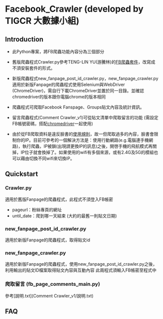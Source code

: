 # Facebook_Crawler (developed by TIGCR 大數據小組)

## Introduction
* 此Python專案，將FB爬蟲功能內容分為三個部分
* 舊版爬蟲程式Crawler.py參考TENG-LIN YU(游騰林)的[FB爬蟲套件](https://github.com/TLYu0419/facebook_crawler)，改寫成不須安裝套件的形式。
* 新版爬蟲程式new_fanpage_post_id_crawler.py，new_fanpage_crawler.py適用於新版Fanpage的爬蟲程式使用Selenium與WebDriver (ChromeDriver)，需自行下載ChromeDriver並置於同一目錄。並確認chromedriver的版本跟你電腦chrome的版本相同
* 爬蟲程式可爬取Facebook Fanspage、Groups貼文內容及統計資訊。
* 留言爬蟲程式(Comment Crawler_v1)可從貼文清單中爬取留言的功能 (需設定FB帳號密碼，搭配[chromedriver](https://chromedriver.chromium.org/)一起使用)

* 由於從FB爬取資料是違反臉書的[使用規則](https://about.fb.com/news/2021/04/how-we-combat-scraping/)，故一但爬取過多的內容，臉書會限制你的IP。目前可參考的一個解決方法是：使用行動網路(e.g.電腦連手機網路)，執行爬蟲，IP被鎖(出現請更換IP的訊息)之後，開啓手機的飛航模式再關掉，IP位子就會換掉了。如果使用的wifi有多個來源，或有2.4G及5G的模組也可以藉由切換不同wifi來切換IP。


## Quickstart
### Crawler.py 
適用於舊版Fanpage的爬蟲程式，此程式不須登入FB帳密
* pageurl：粉絲專頁的網址
* until_date：爬到哪一天結束 (大約的最舊一則貼文日期)

### new_fanpage_post_id_crawler.py 
適用於新版Fanpage的爬蟲程式，取得貼文id
### new_fanpage_crawler.py 
適用於新版Fanpage的爬蟲程式，使用new_fanpage_post_id_crawler.py之後，利用輸出的貼文ID檔案取得貼文內容與互動內容
此兩程式須輸入FB帳密至程式中

### 爬取留言 (fb_page_comments_main.py)
參考[說明.txt](Comment Crawler_v1/說明.txt)

## FAQ
